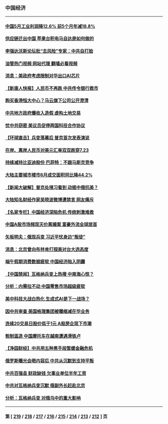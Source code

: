 ### 中国经济
---
#### [中国5月工业利润降12.6% 前5个月年减18.8%](../../pages/ncid283/n14023953.md?06281645) 
#### [供应链迁出中国 苹果台积电马自达是如何做的](../../pages/ncid283/n14023243.md?06281645) 
#### [李强达沃斯论坛批“去风险”专家：中共自打脸](../../pages/ncid283/n14023614.md?06281645) 
#### [油管热门视频 网站代理 翻墙必看视频](http://138.2.39.72:81/youtube.html?epic-marker?06281645)
#### [消息：美政府考虑限制对华出口AI芯片](../../pages/ncid283/n14023873.md?06281645) 
#### [【新唐人快报】人民币不再跌 中共传令银行救市](../../pages/ncid283/n14023704.md?06281645) 
#### [购买香港恒大中心？马云旗下公司公开澄清](../../pages/ncid283/n14023785.md?06281645) 
#### [中共地方政府爆收入造假 虚构土地交易](../../pages/ncid283/n14023716.md?06281645) 
#### [忧中共窃密 美议员促停两国科技合作协议](../../pages/ncid283/n14023621.md?06281645) 
#### [【环球直击】兵变落幕后 普京首次发表演说](../../pages/ncid283/n14023106.md?06281645) 
#### [在岸、离岸人民币对美元汇率双双跌穿7.23](../../pages/ncid283/n14023051.md?06281645) 
#### [持续减持比亚迪股份 巴菲特：不跟马斯克竞争](../../pages/ncid283/n14023026.md?06281645) 
#### [大陆主要城市楼市6月成交面积同比降44.2%](../../pages/ncid283/n14023053.md?06281645) 
#### [【新闻大破解】普京处境习看到 动摇中俄抗美？](../../pages/ncid283/n14023035.md?06281645) 
#### [大陆知名财经作家吴晓波微博遭禁言 网友痛斥](../../pages/ncid283/n14022794.md?06281645) 
#### [【名家专栏】中国经济深陷危机 传统刺激难救](../../pages/ncid283/n14022077.md?06281645) 
#### [中国A股市场频现天价离婚案 富豪外流全球居首](../../pages/ncid283/n14023008.md?06281645) 
#### [矢板明夫：俄现兵变 习近平忧身边“叛徒”](../../pages/ncid283/n14022826.md?06281645) 
#### [消息：北京曾向布林肯打探美对台大选态度](../../pages/ncid283/n14022811.md?06281645) 
#### [端午假期消费数据疲软 中国经济陷入阴霾](../../pages/ncid283/n14022763.md?06281645) 
#### [【中国禁闻】瓦格纳兵变上热搜 中南海心惊？](../../pages/ncid283/n14022779.md?06281645) 
#### [分析：内需拉不动 中国零售市场超级疲软](../../pages/ncid283/n14022603.md?06281645) 
#### [美中科技大战白热化 生成式AI是下一战场？](../../pages/ncid283/n14021752.md?06281645) 
#### [因中共审查 美国格理集团被曝缩减在华业务](../../pages/ncid283/n14022548.md?06281645) 
#### [连续20交易日股价低于1元 A股房企现下市潮](../../pages/ncid283/n14022288.md?06281645) 
#### [粗制滥造 中国摩托车在越南遭遇滑铁卢](../../pages/ncid283/n14022370.md?06281645) 
#### [【净园财经】中共用五种黑手段暂缓金融危机](../../pages/ncid283/n14022264.md?06281645) 
#### [俄罗斯曝光会晤内容后 中共从沉默到支持平叛](../../pages/ncid283/n14022436.md?06281645) 
#### [中共百强县 财政缺钱 欠事业单位半年工资](../../pages/ncid283/n14022347.md?06281645) 
#### [中共对瓦格纳兵变沉默 俄副外长赶赴北京](../../pages/ncid283/n14022353.md?06281645) 
#### [分析：瓦格纳兵变 对俄乌中的重大影响](../../pages/ncid283/n14022346.md?06281645) 

---
#### 第 [ [219](./219.md?06281645) / [218](./218.md?06281645) / [217](./217.md?06281645) / [216](./216.md?06281645) / [215](./215.md?06281645) / [214](./214.md?06281645) / [213](./213.md?06281645) / [212](./212.md?06281645) ] 页
